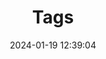 ---
title: Tags
date: 2024-01-19 12:39:04
type: tags
sitemap:
  priority: 0.7
  changefreq: daily
---